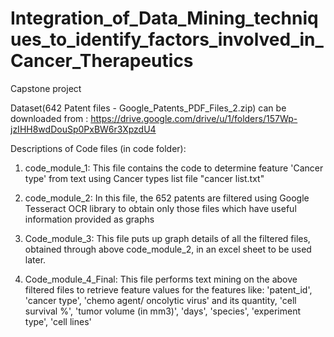 # Integration_of_Data_Mining_techniques_to_identify_factors_involved_in_Cancer_Therapeutics

Capstone project

Dataset(642 Patent files - Google_Patents_PDF_Files_2.zip) can be downloaded from : 
https://drive.google.com/drive/u/1/folders/157Wp-jzIHH8wdDouSp0PxBW6r3XpzdU4


Descriptions of Code files (in code folder):

1. code_module_1: This file contains the code to determine feature 'Cancer type' from text using Cancer types list file "cancer list.txt"

2. code_module_2: In this file, the 652 patents are filtered using Google Tesseract OCR library to obtain only those files which have useful information provided as graphs

3. Code_module_3: This file puts up graph details of all the filtered files, obtained through above code_module_2, in an excel sheet to be used later. 

4. Code_module_4_Final: This file performs text mining on the above filtered files to retrieve feature values for the features like:
'patent_id', 'cancer type', 'chemo agent/ oncolytic virus' and its quantity, 'cell survival %', 'tumor volume (in mm3)', 'days', 'species', 'experiment type', 'cell lines'
